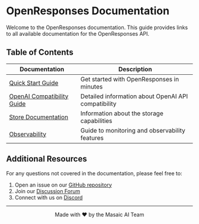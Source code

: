 # OpenResponses Documentation

Welcome to the OpenResponses documentation. This guide provides links to all available documentation for the OpenResponses API.

## Table of Contents

| Documentation | Description |
|---------------|-------------|
| [Quick Start Guide](Quickstart.md) | Get started with OpenResponses in minutes |
| [OpenAI Compatibility Guide](OpenAICompatibility.md) | Detailed information about OpenAI API compatibility |
| [Store Documentation](Store.md) | Information about the storage capabilities |
| [Observability](Observability.md) | Guide to monitoring and observability features |

## Additional Resources

For any questions not covered in the documentation, please feel free to:

1. Open an issue on our [GitHub repository](https://github.com/masaic-ai-platform/open-responses)
2. Join our [Discussion Forum](https://github.com/orgs/masaic-ai-platform/discussions)
3. Connect with us on [Discord](https://discord.com/channels/1335132819260702723/1354795442004820068)

---

<p align="center">
  Made with ❤️ by the Masaic AI Team
</p> 